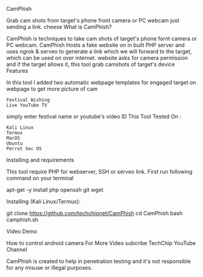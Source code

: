 CamPhish

Grab cam shots from target's phone front camera or PC webcam just sending a link. cheese
What is CamPhish?

CamPhish is techniques to take cam shots of target's phone fornt camera or PC webcam. CamPhish Hosts a fake website on in built PHP server and uses ngrok & serveo to generate a link which we will forward to the target, which can be used on over internet. website asks for camera permission and if the target allows it, this tool grab camshots of target's device
Features

In this tool I added two automatic webpage templates for engaged target on webpage to get more picture of cam

    Festival Wishing
    Live YouTube TV

simply enter festival name or youtube's video ID
This Tool Tested On :

    Kali Linux
    Termux
    MacOS
    Ubuntu
    Perrot Sec OS

Installing and requirements

This tool require PHP for webserver, SSH or serveo link. First run following command on your terminal

apt-get -y install php openssh git wget

Installing (Kali Linux/Termux):

git clone https://github.com/techchipnet/CamPhish
cd CamPhish
bash camphish.sh

Video Demo

How to control android camera
For More Video subcribe TechChip YouTube Channel

CamPhish is created to help in penetration testing and it's not responsible for any misuse or illegal purposes.
